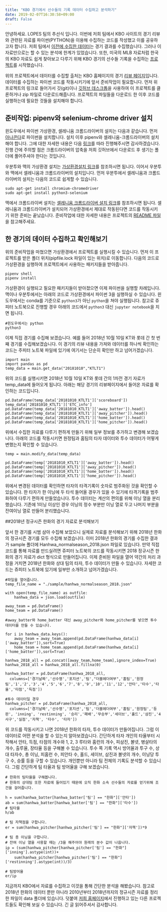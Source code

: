 ```yaml
---
title: "KBO 경기에서 선수들의 기록 데이터 수집하고 분석하기"
date: 2019-02-07T16:30:58+09:00
draft: False
---
```


안녕하세요. LOPES 팀의 추선식 입니다. 이번에 저희 팀에서 KBO 사이트의 경기 리뷰와 관련된 자료를 파이썬(PYTHON)을 이용해 수집하는 코드를 작성했고 이를 공유하고자 합니다. 저희 팀에서 [이전에 수집한 데이터](https://github.com/choosunsick/KBO_data)는 경기 결과를 수집했습니다. 그러나 이 자료만으로는 할 수 있는 분석에 한계가 있었습니다. 또한, 미국의 MLB 자료처럼 한국의 KBO 자료도 쉽게 찾아보고 다루기 위해 KBO 경기의 선수들 기록을 수집하는 [프로젝트](https://github.com/LOPES-HUFS/KBO_Data_Wrangling)를 시작했습니다.

위의 프로젝트에서 데이터를 수집할 출처는 KBO 홈페이지의 경기 [리뷰 페이지](https://www.koreabaseball.com/Schedule/GameCenter/Main.aspx)입니다. 데이터를 수집하는 파이썬 코드를 작동시키기에 앞서 준비작업이 필요합니다. 먼저 위 프로젝트의 링크로 들어가서 깃(git)이나 [깃허브 데스크톱](https://desktop.github.com/)을 사용하여 이 프로젝트를 클론하거나 zip 파일로 다운로드해줍니다. 프로젝트의 파일들을 다운로드 한 이후 코드를 실행하는데 필요한 것들을 설치해야 합니다.

## 준비작업: pipenv와 selenium-chrome driver 설치

윈도우에서 파이썬 가상환경, 셀레니움 크롬드라이버의 설치는 다음과 같습니다. 먼저 [아나콘다](https://www.anaconda.com/download/#windows)로 파이썬을 설치합니다. 설치 이후 pipenv와 셀레니움-크롬드라이버의 설치해야 합니다. 그에 대한 자세한 내용은 다음 [링크](https://github.com/LOPES-HUFS/KBO_Data_Wrangling/wiki/윈도우에-셀리리움-설치)를 따라 진행해주시면 감사하겠습니다. 진행 간에 주의할 점은 크롬드라이버의 압축을 저희 깃허브에서 다운로드 후 생기는 폴더에 풀어주셔야 한다는 것입니다.

우분투와 맥의 가상환경 설치는 [가상환경설치 링크](https://pipenv.readthedocs.io/en/latest/)를 참조하시면 됩니다. 이어서 우분투와 맥에서 셀레니움과 크롬드라이버의 설치입니다. 먼저 우분투에서 셀레니움과 크롬드라이버의 설치는 다음의 코드로 쉽게할 수 있습니다.

```
sudo apt-get install chromium-chromedriver
sudo apt-get install python3-selenium
```

맥에서 크롬드라이버 설치는 [셀레니움 크롬드라이버 설치 링크](http://www.epistemology.pe.kr/2018/09/25/1153)를 참조하시면 됩니다. 셀레니움과 크롬드라이버가 설치되어 가상환경에서 제대로 작동된다면 코드를 작동시키기 위한 준비는 끝났습니다. 준비작업에 대한 자세한 내용은 프로젝트의 [README 파일](https://github.com/LOPES-HUFS/KBO_Data_Wrangling/blob/master/README.md)을 참고해주세요.

## 한 경기의 데이터 수집하고 확인해보기

위의 준비작업을 마쳤으면 가상환경에서 프로젝트를 실행시킬 수 있습니다. 먼저 이 프로젝트를 받은 폴더 위치(pipfile.lock 파일이 있는 위치)로 이동합니다. 다음의 코드로 가상환경을 실행하여 프로젝트에서 사용하는 패키지들을 받아줍니다.

```
pipenv shell
pipenv install
```

가상환경이 실행되고 필요한 패키지들이 받아졌으면 이제 파이썬을 실행할 차례입니다. 맥이나 우분투에서는 아래의 코드로 가상환경에서 파이썬 3을 실행하실 수 있습니다. 윈도우에서는 conda를 기준으로 `python3`가 아닌 `python`을 쳐야 실행됩니다. 참고로 쥬피터 노트북으로 진행할 경우 아래의 코드에서 `python3` 대신 `jupyter notebook`을 치면 됩니다.

```
#윈도우에서는 python
python3
```

이제 직접 경기를 수집해 보겠습니다. 예를 들어 2018년 10월 10일 KT와 롯데 간 첫 번째 경기를 수집해보겠습니다. 이 경기의 리뷰 내용을 가져와 데이터를 하나씩 확인하는 코드는 주피터 노트북 파일에 있기에 여기서는 단순히 확인만 하고 넘어가겠습니다.

```
import main
import pandas as pd
temp_data = main.get_data("20181010","KTLT1")
```

위의 코드를 실행시키면 2018년 10월 10일 KT와 롯데 간의 1차전 경기 자료가 temp_data에 들어오게 됩니다. 아래는 해당 경기의 리뷰페이지에서 들어온 자료를 확인하는 코드입니다.

```
pd.DataFrame(temp_data['20181010_KTLT1']['scoreboard'])
temp_data['20181010_KTLT1']['ETC_info']
pd.DataFrame(temp_data['20181010_KTLT1']['away_batter']).head()
pd.DataFrame(temp_data['20181010_KTLT1']['away_pitcher']).head()
pd.DataFrame(temp_data['20181010_KTLT1']['home_batter']).head()
pd.DataFrame(temp_data['20181010_KTLT1']['home_pitcher']).head()
```

위에서 수집한 자료를 다루기 편하게 만들기 위해 일부 정보를 추가하고 변경해 보겠습니다. 아래의 코드를 작동시키면 원정팀과 홈팀의 타자 데이터와 투수 데이터가 어떻게 변했는지 확인할 수 있습니다.

```
temp = main.modify_data(temp_data)

pd.DataFrame(temp['20181010_KTLT1']['away_batter']).head()
pd.DataFrame(temp['20181010_KTLT1']['away_pitcher']).head()
pd.DataFrame(temp['20181010_KTLT1']['home_batter']).head()
pd.DataFrame(temp['20181010_KTLT1']['home_pitcher']).head()
```

위에서 변경된 데이터를 확인하면 타자의 타격기록이 숫자로 범주화된 것을 확인할 수 있습니다. 한 타자가 한 이닝에 두 타석 들어올 경우가 있을 수 있기에 타격기록을 범주화하여 다루기 편하게 만들었습니다. 투수 데이터는 계산의 편의를 위해 이닝 열을 분리했습니다. 기존에 1이닝 이상인 경우 이닝의 정수 부분만 이닝 열로 두고 나머지 부분을 잔여이닝 열로 만들어 분리했습니다.

##2018년 정규시즌 한화의 경기 자료로 분석해보기

앞서 한 경기를 시범 삼아 수집해 보았으니 실제로 자료를 분석해보기 위해 2018년 한화의 정규시즌 경기를 모두 수집해 보겠습니다. 이미 2018년 한화의 경기를 수집한 결과가 sample 폴더에 Hanhwa_normalseason_2018.json 파일로 있습니다. 만약 직접 코드를 통해 자료를 만드실려면 쥬피터 노트북의 코드를 작동시키면 2018 정규시즌 한화의 경기 자료가 dict 형식으로 만들어집니다.
이제 준비된 파일을 열어 약간의 처리 과정을 거치면 2018년 한화와 상대 팀의 타자, 투수 데이터가 만들 수 있습니다. 자세한 코드는 쥬피터 노트북에 있기에 일부만 소개하고 넘어가겠습니다.

```
#파일을 열어줍니다.
temp_file_name = "./sample/hanhwa_normalseason_2018.json"

with open(temp_file_name) as outfile:  
    hanhwa_data = json.load(outfile)

away_team = pd.DataFrame()
home_team = pd.DataFrame()

#away_batter와 home_batter 대신 away_pitcher와 home_pitcher를 넣으면 투수 데이터를 만들 수 있습니다.

for i in hanhwa_data.keys():
    away_team = away_team.append(pd.DataFrame(hanhwa_data[i]['away_batter']),sort=True)
    home_team = home_team.append(pd.DataFrame(hanhwa_data[i]['home_batter']),sort=True)

hanhwa_2018_all = pd.concat([away_team,home_team],ignore_index=True)
hanhwa_2018_all = hanhwa_2018_all.fillna(0)

hanhwa_batter = pd.DataFrame(hanhwa_2018_all,
  columns=['경기날짜','선수명','포지션','팀',"더블헤더여부",'홈팀','원정팀','1','2','3','4','5','6','7','8','9','10','11','12','안타','타수','타율','타점','득점'])

#투수 데이터일 경우
hanhwa_pitcher = pd.DataFrame(hanhwa_2018_all,
  columns=['경기날짜','선수명','포지션','팀','더블헤더여부','홈팀','원정팀','등판', 'inning', 'restinning', '승리','패배','무승부','세이브','홀드','삼진','4사구','실점','자책', '타수', '타자'])
```

위 코드를 작동시키고 나면 2018년 한화의 타자, 투수 데이터가 만들어집니다. 그럼 이 데이터로 어떤 분석을 할 수 있는지 알아보겠습니다. 간단하게 타자 개인의 타율부터 시작해서 안타, 득점, 타점의 개수와 1, 2, 3 루타와 홈런의 개수, 피삼진, 볼넷, 병살타의 개수, 출루율, 장타율 등을 구해볼 수 있습니다. 투수 쪽 기록 역시 방어율과 투구 수, 상대 타자수, 총 이닝, 피홈런 수, 피안타 수, 홀드, 세이브, 삼진과 볼넷의 개수, 이닝당 투구 수, 승률 등을 구할 수 있습니다. 개인뿐만 아니라 팀 전체의 기록도 분석할 수 있습니다. 그럼 간단하게 팀 타율과 팀 방어율을 구해 보겠습니다.

```
# 한화의 팀타율을 구해봅니다.
# 한화의 상대팀 또한 자료에 들어있기 때문에 오직 한화 소속 선수들의 자료를 얻기위해 조건을 걸어줍니다.

h = sum(hanhwa_batter[hanhwa_batter['팀'] == "한화"]['안타'])
ab = sum(hanhwa_batter[hanhwa_batter['팀'] == "한화"]['타수'])
# 팀타율
h/ab

# 팀 자책점을 구합니다.
er = sum(hanhwa_pitcher[hanhwa_pitcher['팀'] == "한화"]['자책'])*9

# 팀 총 이닝을 구합니다.
# 잔여 이닝 열을 사용할 때는 /3을 해주어야 원래의 분수 값이 나옵니다.
ip = (sum(hanhwa_pitcher[hanhwa_pitcher['팀'] == "한화"]['inning'].astype(int))+
    sum(hanhwa_pitcher[hanhwa_pitcher['팀'] == "한화"]['restinning'].astype(int))/3)

# 팀방어율
er/ip
```
지금까지 KBO에서 자료를 수집하고 이것을 통해 간단한 분석을 해봤습니다. 참고로 2018년 한화의 데이터 뿐만 아니라 2010년부터 2018년까지의 정규시즌 자료를 정리한 파일이 data 폴더에 있습니다. 덧붙여 [저희 홈페이지](http://lopes.hufs.ac.kr)에서 진행하고 있는 다른 프로젝트들도 확인해 보실 수 있습니다. 긴 글 읽어주셔서 감사합니다.
